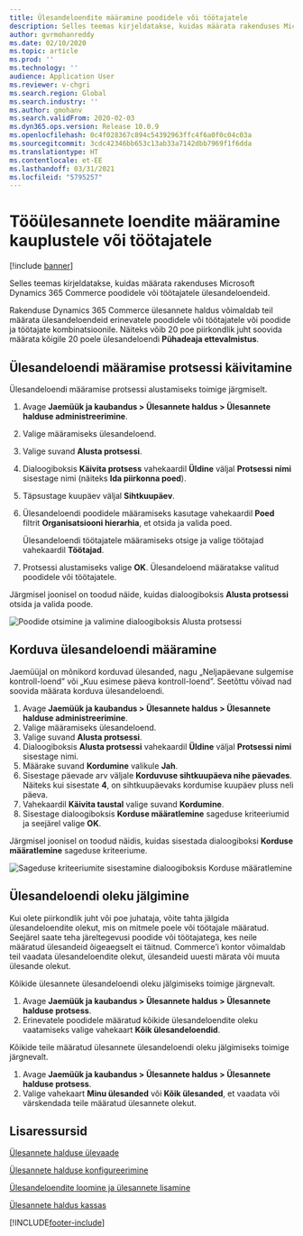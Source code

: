 ```yaml
---
title: Ülesandeloendite määramine poodidele või töötajatele
description: Selles teemas kirjeldatakse, kuidas määrata rakenduses Microsoft Dynamics 365 Commerce poodidele või töötajatele ülesandeloendeid.
author: gvrmohanreddy
ms.date: 02/10/2020
ms.topic: article
ms.prod: ''
ms.technology: ''
audience: Application User
ms.reviewer: v-chgri
ms.search.region: Global
ms.search.industry: ''
ms.author: gmohanv
ms.search.validFrom: 2020-02-03
ms.dyn365.ops.version: Release 10.0.9
ms.openlocfilehash: 0c4f028367c894c54392963ffc4f6a0f0c04c03a
ms.sourcegitcommit: 3cdc42346bb653c13ab33a7142dbb7969f1f6dda
ms.translationtype: HT
ms.contentlocale: et-EE
ms.lasthandoff: 03/31/2021
ms.locfileid: "5795257"
---
```

# <a name="assign-task-lists-to-stores-or-employees"></a>Tööülesannete loendite määramine kauplustele või töötajatele

[!include [banner](includes/banner.md)]

Selles teemas kirjeldatakse, kuidas määrata rakenduses Microsoft Dynamics 365 Commerce poodidele või töötajatele ülesandeloendeid.

Rakenduse Dynamics 365 Commerce ülesannete haldus võimaldab teil määrata ülesandeloendeid erinevatele poodidele või töötajatele või poodide ja töötajate kombinatsioonile. Näiteks võib 20 poe piirkondlik juht soovida määrata kõigile 20 poele ülesandeloendi **Pühadeaja ettevalmistus**.

## <a name="start-the-task-list-assignment-process"></a>Ülesandeloendi määramise protsessi käivitamine

Ülesandeloendi määramise protsessi alustamiseks toimige järgmiselt.

1. Avage **Jaemüük ja kaubandus \> Ülesannete haldus \> Ülesannete halduse administreerimine**.
1. Valige määramiseks ülesandeloend.
1. Valige suvand **Alusta protsessi**.
1. Dialoogiboksis **Käivita protsess** vahekaardil **Üldine** väljal **Protsessi nimi** sisestage nimi (näiteks **Ida piirkonna poed**).
1. Täpsustage kuupäev väljal **Sihtkuupäev**.
1. Ülesandeloendi poodidele määramiseks kasutage vahekaardil **Poed** filtrit **Organisatsiooni hierarhia**, et otsida ja valida poed.

    Ülesandeloendi töötajatele määramiseks otsige ja valige töötajad vahekaardil **Töötajad**.

1. Protsessi alustamiseks valige **OK**. Ülesandeloend määratakse valitud poodidele või töötajatele.

Järgmisel joonisel on toodud näide, kuidas dialoogiboksis **Alusta protsessi** otsida ja valida poode.

![Poodide otsimine ja valimine dialoogiboksis Alusta protsessi](media/HQ-Assign-Tasks-Lists.png)

## <a name="assign-task-lists-on-a-recurring-basis"></a>Korduva ülesandeloendi määramine

Jaemüüjal on mõnikord korduvad ülesanded, nagu „Neljapäevane sulgemise kontroll-loend” või „Kuu esimese päeva kontroll-loend”. Seetõttu võivad nad soovida määrata korduva ülesandeloendi.

1. Avage **Jaemüük ja kaubandus \> Ülesannete haldus \> Ülesannete halduse administreerimine**.
1. Valige määramiseks ülesandeloend.
1. Valige suvand **Alusta protsessi**.
1. Dialoogiboksis **Alusta protsessi** vahekaardil **Üldine** väljal **Protsessi nimi** sisestage nimi.
1. Määrake suvand **Kordumine** valikule **Jah**.
1. Sisestage päevade arv väljale **Korduvuse sihtkuupäeva nihe päevades**. Näiteks kui sisestate **4**, on sihtkuupäevaks kordumise kuupäev pluss neli päeva.
1. Vahekaardil **Käivita taustal** valige suvand **Kordumine**.
1. Sisestage dialoogiboksis **Korduse määratlemine** sageduse kriteeriumid ja seejärel valige **OK**.

Järgmisel joonisel on toodud näidis, kuidas sisestada dialoogiboksi **Korduse määratlemine** sageduse kriteeriume.

![Sageduse kriteeriumite sisestamine dialoogiboksis Korduse määratlemine](media/HQ-Assign-Tasks-Lists-Recurrently.png)

## <a name="track-task-list-status"></a>Ülesandeloendi oleku jälgimine

Kui olete piirkondlik juht või poe juhataja, võite tahta jälgida ülesandeloendite olekut, mis on mitmele poele või töötajale määratud. Seejärel saate teha järeltegevusi poodide või töötajatega, kes neile määratud ülesandeid õigeaegselt ei täitnud. Commerce’i kontor võimaldab teil vaadata ülesandeloendite olekut, ülesandeid uuesti märata või muuta ülesande olekut.

Kõikide ülesannete ülesandeloendi oleku jälgimiseks toimige järgnevalt.

1. Avage **Jaemüük ja kaubandus \> Ülesannete haldus \> Ülesannete halduse protsess**.
1. Erinevatele poodidele määratud kõikide ülesandeloendite oleku vaatamiseks valige vahekaart **Kõik ülesandeloendid**.

Kõikide teile määratud ülesannete ülesandeloendi oleku jälgimiseks toimige järgnevalt.

1. Avage **Jaemüük ja kaubandus \> Ülesannete haldus \> Ülesannete halduse protsess**.
1. Valige vahekaart **Minu ülesanded** või **Kõik ülesanded**, et vaadata või värskendada teile määratud ülesannete olekut.

## <a name="additional-resources"></a>Lisaressursid

[Ülesannete halduse ülevaade](task-mgmt-overview.md)

[Ülesannete halduse konfigureerimine](task-mgmt-configure.md)

[Ülesandeloendite loomine ja ülesannete lisamine](task-mgmt-create-lists.md)

[Ülesannete haldus kassas](task-mgmt-POS.md)


[!INCLUDE[footer-include](../includes/footer-banner.md)]
